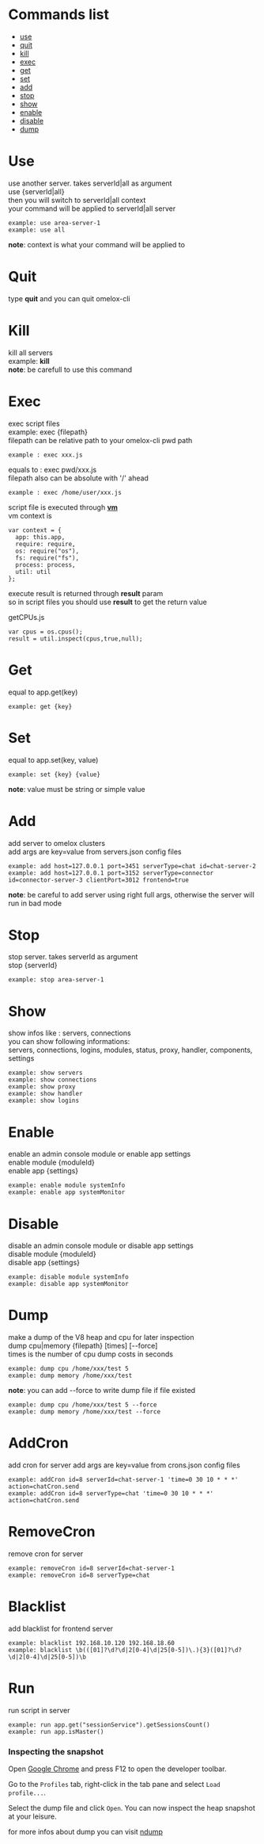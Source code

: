 # Commands list  

- [use](https://github.com/NetEase/omelox-cli/wiki/omelox-cli-man-page#use)  
- [quit](https://github.com/NetEase/omelox-cli/wiki/omelox-cli-man-page#quit)  
- [kill](https://github.com/NetEase/omelox-cli/wiki/omelox-cli-man-page#kill)  
- [exec](https://github.com/NetEase/omelox-cli/wiki/omelox-cli-man-page#exec)  
- [get](https://github.com/NetEase/omelox-cli/wiki/omelox-cli-man-page#get)  
- [set](https://github.com/NetEase/omelox-cli/wiki/omelox-cli-man-page#set)  
- [add](https://github.com/NetEase/omelox-cli/wiki/omelox-cli-man-page#add)  
- [stop](https://github.com/NetEase/omelox-cli/wiki/omelox-cli-man-page#stop)  
- [show](https://github.com/NetEase/omelox-cli/wiki/omelox-cli-man-page#show)  
- [enable](https://github.com/NetEase/omelox-cli/wiki/omelox-cli-man-page#enable)  
- [disable](https://github.com/NetEase/omelox-cli/wiki/omelox-cli-man-page#disable)  
- [dump](https://github.com/NetEase/omelox-cli/wiki/omelox-cli-man-page#dump)  

# Use
use another server. takes serverId|all as argument  
use {serverId|all}  
then you will switch to serverId|all context  
your command will be applied to serverId|all server  
```
example: use area-server-1  
example: use all  
```
**note**: context is what your command will be applied to  

# Quit
type **quit** and you can quit omelox-cli  

# Kill
kill all servers   
example: **kill**  
**note**: be carefull to use this command  

# Exec
exec script files  
example: exec {filepath}  
filepath can be relative path to your omelox-cli pwd path  
```
example : exec xxx.js  
```
equals to : exec pwd/xxx.js  
filepath also can be absolute with '/' ahead  
```
example : exec /home/user/xxx.js  
```
script file is executed through [**vm**](http://nodejs.org/api/vm.html)  
vm context is   
```
var context = {
  app: this.app,
  require: require,
  os: require("os"),
  fs: require("fs"),
  process: process,
  util: util
};
```
execute result is returned through **result** param  
so in script files you should use **result** to get the return value  

getCPUs.js
```
var cpus = os.cpus();
result = util.inspect(cpus,true,null);
```

# Get
equal to app.get(key)  
``` 
example: get {key}  
```

# Set
equal to app.set(key, value)  
```
example: set {key} {value}  
```
**note**: value must be string or simple value   

# Add  
add server to omelox clusters  
add args are key=value from servers.json config files  
```
example: add host=127.0.0.1 port=3451 serverType=chat id=chat-server-2  
example: add host=127.0.0.1 port=3152 serverType=connector id=connector-server-3 clientPort=3012 frontend=true  
```
**note**: be careful to add server using right full args, otherwise the server will run in bad mode     

# Stop
stop server. takes serverId as argument    
stop {serverId}  
```
example: stop area-server-1  
```

# Show  
show infos like : servers, connections  
you can show following informations:  
servers, connections, logins, modules, status, proxy, handler, components, settings  
```
example: show servers  
example: show connections  
example: show proxy  
example: show handler  
example: show logins  
```

# Enable
enable an admin console module or enable app settings  
enable module {moduleId}  
enable app {settings}  
```
example: enable module systemInfo  
example: enable app systemMonitor  
```

# Disable
disable an admin console module or disable app settings  
disable module {moduleId}  
disable app {settings}  
```
example: disable module systemInfo  
example: disable app systemMonitor  
```

# Dump
make a dump of the V8 heap and cpu for later inspection  
dump cpu|memory {filepath} [times] [--force]  
times is the number of cpu dump costs in seconds  
```
example: dump cpu /home/xxx/test 5  
example: dump memory /home/xxx/test  
```
**note**: you can add --force to write dump file if file existed  
```
example: dump cpu /home/xxx/test 5 --force  
example: dump memory /home/xxx/test --force  
```

# AddCron
add cron for server
add args are key=value from crons.json config files  
```
example: addCron id=8 serverId=chat-server-1 'time=0 30 10 * * *' action=chatCron.send
example: addCron id=8 serverType=chat 'time=0 30 10 * * *' action=chatCron.send
```

# RemoveCron
remove cron for server
```
example: removeCron id=8 serverId=chat-server-1
example: removeCron id=8 serverType=chat
```

# Blacklist
add blacklist for frontend server
```
example: blacklist 192.168.10.120 192.168.18.60
example: blacklist \b(([01]?\d?\d|2[0-4]\d|25[0-5])\.){3}([01]?\d?\d|2[0-4]\d|25[0-5])\b
```

# Run
run script in server
```
example: run app.get("sessionService").getSessionsCount()
example: run app.isMaster()
```

### Inspecting the snapshot  

Open [Google Chrome](https://www.google.com/intl/en/chrome/browser/) and press F12 to open the developer toolbar.  

Go to the `Profiles` tab, right-click in the tab pane and select
`Load profile...`.

Select the dump file and click `Open`.  You can now inspect the heap snapshot
at your leisure.

for more infos about dump you can visit [ndump](https://github.com/piaohai/ndump)  